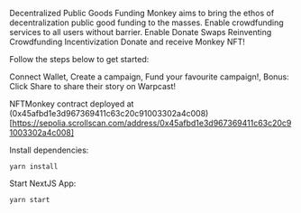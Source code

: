 Decentralized Public Goods Funding Monkey aims to bring the ethos of decentralization public good funding to the masses. Enable crowdfunding services to all users without barrier. Enable Donate Swaps Reinventing Crowdfunding Incentivization Donate and receive Monkey NFT!

Follow the steps below to get started:

Connect Wallet, Create a campaign, Fund your favourite campaign!, Bonus: Click Share to share their story on Warpcast!

NFTMonkey contract deployed at (0x45afbd1e3d967369411c63c20c91003302a4c008)[https://sepolia.scrollscan.com/address/0x45afbd1e3d967369411c63c20c91003302a4c008]


Install dependencies:

``yarn install``

Start NextJS App:

``yarn start``
